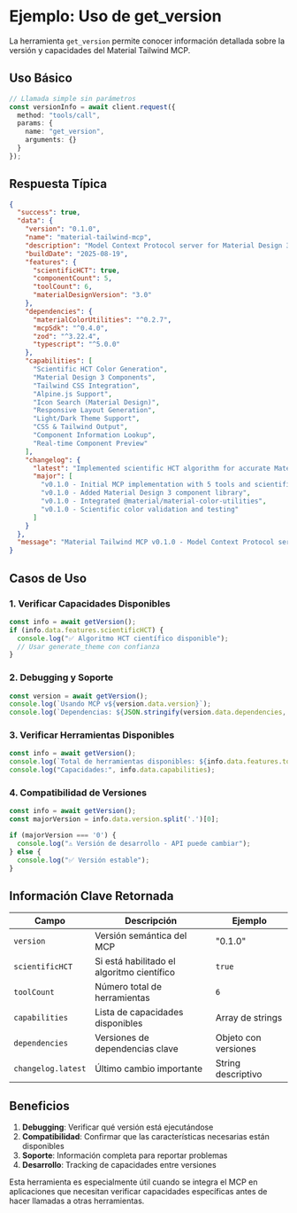 # Ejemplo: Uso de get_version

La herramienta `get_version` permite conocer información detallada sobre la versión y capacidades del Material Tailwind MCP.

## Uso Básico

```typescript
// Llamada simple sin parámetros
const versionInfo = await client.request({
  method: "tools/call",
  params: {
    name: "get_version",
    arguments: {}
  }
});
```

## Respuesta Típica

```json
{
  "success": true,
  "data": {
    "version": "0.1.0",
    "name": "material-tailwind-mcp",
    "description": "Model Context Protocol server for Material Design 3 + Tailwind CSS components",
    "buildDate": "2025-08-19",
    "features": {
      "scientificHCT": true,
      "componentCount": 5,
      "toolCount": 6,
      "materialDesignVersion": "3.0"
    },
    "dependencies": {
      "materialColorUtilities": "^0.2.7",
      "mcpSdk": "^0.4.0",
      "zod": "^3.22.4",
      "typescript": "^5.0.0"
    },
    "capabilities": [
      "Scientific HCT Color Generation",
      "Material Design 3 Components",
      "Tailwind CSS Integration",
      "Alpine.js Support",
      "Icon Search (Material Design)",
      "Responsive Layout Generation",
      "Light/Dark Theme Support",
      "CSS & Tailwind Output",
      "Component Information Lookup",
      "Real-time Component Preview"
    ],
    "changelog": {
      "latest": "Implemented scientific HCT algorithm for accurate Material Design 3 colors",
      "major": [
        "v0.1.0 - Initial MCP implementation with 5 tools and scientific HCT",
        "v0.1.0 - Added Material Design 3 component library",
        "v0.1.0 - Integrated @material/material-color-utilities",
        "v0.1.0 - Scientific color validation and testing"
      ]
    }
  },
  "message": "Material Tailwind MCP v0.1.0 - Model Context Protocol server for Material Design 3 + Tailwind CSS components"
}
```

## Casos de Uso

### 1. Verificar Capacidades Disponibles
```typescript
const info = await getVersion();
if (info.data.features.scientificHCT) {
  console.log("✅ Algoritmo HCT científico disponible");
  // Usar generate_theme con confianza
}
```

### 2. Debugging y Soporte
```typescript
const version = await getVersion();
console.log(`Usando MCP v${version.data.version}`);
console.log(`Dependencias: ${JSON.stringify(version.data.dependencies, null, 2)}`);
```

### 3. Verificar Herramientas Disponibles
```typescript
const info = await getVersion();
console.log(`Total de herramientas disponibles: ${info.data.features.toolCount}`);
console.log("Capacidades:", info.data.capabilities);
```

### 4. Compatibilidad de Versiones
```typescript
const info = await getVersion();
const majorVersion = info.data.version.split('.')[0];

if (majorVersion === '0') {
  console.log("⚠️ Versión de desarrollo - API puede cambiar");
} else {
  console.log("✅ Versión estable");
}
```

## Información Clave Retornada

| Campo | Descripción | Ejemplo |
|-------|-------------|---------|
| `version` | Versión semántica del MCP | "0.1.0" |
| `scientificHCT` | Si está habilitado el algoritmo científico | `true` |
| `toolCount` | Número total de herramientas | `6` |
| `capabilities` | Lista de capacidades disponibles | Array de strings |
| `dependencies` | Versiones de dependencias clave | Objeto con versiones |
| `changelog.latest` | Último cambio importante | String descriptivo |

## Beneficios

1. **Debugging**: Verificar qué versión está ejecutándose
2. **Compatibilidad**: Confirmar que las características necesarias están disponibles
3. **Soporte**: Información completa para reportar problemas
4. **Desarrollo**: Tracking de capacidades entre versiones

Esta herramienta es especialmente útil cuando se integra el MCP en aplicaciones que necesitan verificar capacidades específicas antes de hacer llamadas a otras herramientas.